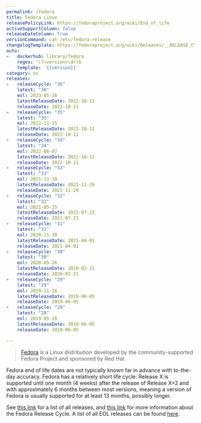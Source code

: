 ```yaml
---
permalink: /fedora
title: Fedora Linux
releasePolicyLink: https://fedoraproject.org/wiki/End_of_life
activeSupportColumn: false
releaseDateColumn: true
versionCommand: cat /etc/fedora-release
changelogTemplate: https://fedoraproject.org/wiki/Releases/__RELEASE_CYCLE__/ChangeSet?rd=Releases/__RELEASE_CYCLE__
auto:
-   dockerhub: library/fedora
    regex: ^(?<version>\d+)$
    template: '{{version}}'
category: os
releases:
-   releaseCycle: "36"
    latest: "36"
    eol: 2023-05-16
    latestReleaseDate: 2022-10-11
    releaseDate: 2022-10-11
-   releaseCycle: "35"
    latest: "35"
    eol: 2022-11-15
    latestReleaseDate: 2022-10-11
    releaseDate: 2022-10-11
-   releaseCycle: "34"
    latest: "34"
    eol: 2022-06-07
    latestReleaseDate: 2022-10-11
    releaseDate: 2022-10-11
-   releaseCycle: "33"
    latest: "33"
    eol: 2021-11-30
    latestReleaseDate: 2021-11-29
    releaseDate: 2021-11-29
-   releaseCycle: "32"
    latest: "32"
    eol: 2021-05-25
    latestReleaseDate: 2021-07-23
    releaseDate: 2021-07-23
-   releaseCycle: "31"
    latest: "31"
    eol: 2020-11-30
    latestReleaseDate: 2021-04-01
    releaseDate: 2021-04-01
-   releaseCycle: "30"
    latest: "30"
    eol: 2020-05-26
    latestReleaseDate: 2020-02-21
    releaseDate: 2020-02-21
-   releaseCycle: "29"
    latest: "29"
    eol: 2019-11-26
    latestReleaseDate: 2019-06-05
    releaseDate: 2019-06-05
-   releaseCycle: "28"
    latest: "28"
    eol: 2019-05-28
    latestReleaseDate: 2019-06-05
    releaseDate: 2019-06-05

---
```


> [Fedora](https://getfedora.org/) is a Linux distribution developed by the community-supported Fedora Project and sponsored by Red Hat.

Fedora end of life dates are not typically known far in advance with to-the-day accuracy. Fedora has a relatively short life cycle: Release X is supported until one month (4 weeks) after the release of Release X+2 and with approximately 6 months between most versions, meaning a version of Fedora is usually supported for at least 13 months, possibly longer.

See [this link](https://fedoraproject.org/wiki/Releases) for a list of all releases, and [this link](https://fedoraproject.org/wiki/Fedora_Release_Life_Cycle) for more information about the Fedora Release Cycle. A list of all EOL releases can be found [here](https://fedoraproject.org/wiki/End_of_life).
